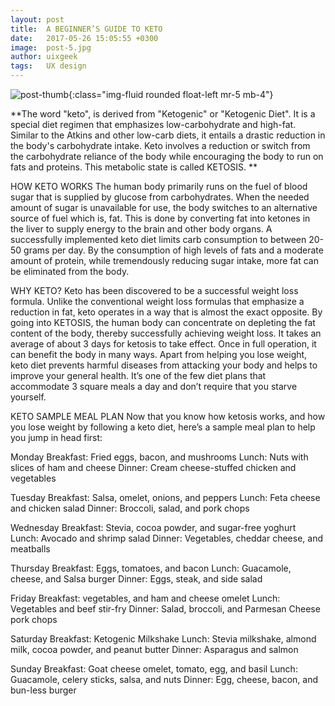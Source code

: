 ```yaml
---
layout: post
title:  A BEGINNER’S GUIDE TO KETO
date:   2017-05-26 15:05:55 +0300
image:  post-5.jpg
author: uixgeek
tags:   UX design
---
```

![post-thumb]({{site.baseurl}}/assets/images/blog/post-1.jpg){:class="img-fluid rounded float-left mr-5 mb-4"}

**The word "keto", is derived from "Ketogenic" or "Ketogenic Diet". It is a special diet regimen that emphasizes low-carbohydrate and high-fat. 
Similar to the Atkins and other low-carb diets, it entails a drastic reduction in the body's carbohydrate intake. Keto involves a reduction or switch from the carbohydrate reliance of the body while encouraging the body to run on fats and proteins. This metabolic state is called KETOSIS.
**

HOW KETO WORKS 
The human body primarily runs on the fuel of blood sugar that is supplied by glucose from carbohydrates. When the needed amount of sugar is unavailable for use, the body switches to an alternative source of fuel which is, fat. This is done by converting fat into ketones in the liver to supply energy to the brain and other body organs. 
A successfully implemented keto diet limits carb consumption to between 20-50 grams per day.
By the consumption of high levels of fats and a moderate amount of protein, while tremendously reducing sugar intake, more fat can be eliminated from the body. 

WHY KETO? 
Keto has been discovered to be a successful weight loss formula. Unlike the conventional weight loss formulas that emphasize a reduction in fat, keto operates in a way that is almost the exact opposite. 
By going into KETOSIS, the human body can concentrate on depleting the fat content of the body, thereby successfully achieving weight loss. 
It takes an average of about 3 days for ketosis to take effect. Once in full operation, it can benefit the body in many ways. Apart from helping you lose weight, keto diet prevents harmful diseases from attacking your body and helps to improve your general health.
It’s one of the few diet plans that accommodate 3 square meals a day and don’t require that you starve yourself.

KETO SAMPLE MEAL PLAN
Now that you know how ketosis works, and how you lose weight by following a keto diet, here’s a sample meal plan to help you jump in head first:

Monday
Breakfast: Fried eggs, bacon, and mushrooms
Lunch: Nuts with slices of ham and cheese
Dinner: Cream cheese-stuffed chicken and vegetables

Tuesday
Breakfast: Salsa, omelet, onions, and peppers
Lunch: Feta cheese and chicken salad
Dinner: Broccoli, salad, and pork chops

Wednesday
Breakfast: Stevia, cocoa powder, and sugar-free yoghurt
Lunch: Avocado and shrimp salad
Dinner: Vegetables, cheddar cheese, and meatballs


Thursday
Breakfast: Eggs, tomatoes, and bacon
Lunch: Guacamole, cheese, and Salsa burger
Dinner: Eggs, steak, and side salad


Friday
Breakfast: vegetables, and ham and cheese omelet
Lunch: Vegetables and beef stir-fry
Dinner: Salad, broccoli, and Parmesan Cheese pork chops


Saturday
Breakfast: Ketogenic Milkshake
Lunch: Stevia milkshake, almond milk, cocoa powder, and peanut butter
Dinner: Asparagus and salmon


Sunday
Breakfast: Goat cheese omelet, tomato, egg, and basil
Lunch: Guacamole, celery sticks, salsa, and nuts
Dinner: Egg, cheese, bacon, and bun-less burger


